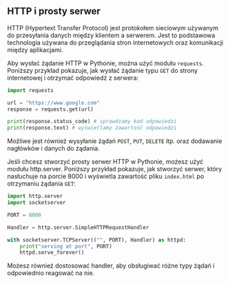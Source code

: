 
## HTTP i prosty serwer

HTTP (Hypertext Transfer Protocol) jest protokołem sieciowym używanym do przesyłania danych między klientem a serwerem. Jest to podstawowa technologia używana do przeglądania stron internetowych oraz komunikacji między aplikacjami.

Aby wysłać żądanie HTTP w Pythonie, można użyć modułu `requests`. Poniższy przykład pokazuje, jak wysłać żądanie typu `GET` do strony internetowej i otrzymać odpowiedź z serwera:

```python
import requests

url = "https://www.google.com"
response = requests.get(url)

print(response.status_code) # sprawdzamy kod odpowiedzi
print(response.text) # wyświetlamy zawartość odpowiedzi
```

Możliwe jest również wysyłanie żądań `POST`, `PUT`, `DELETE` itp. oraz dodawanie nagłówków i danych do żądania.

Jeśli chcesz stworzyć prosty serwer HTTP w Pythonie, możesz użyć modułu http.server. Poniższy przykład pokazuje, jak stworzyć serwer, który nasłuchuje na porcie 8000 i wyświetla zawartość pliku `index.html` po otrzymaniu żądania `GET`:

```python
import http.server
import socketserver

PORT = 8000

Handler = http.server.SimpleHTTPRequestHandler

with socketserver.TCPServer(("", PORT), Handler) as httpd:
    print("serving at port", PORT)
    httpd.serve_forever()
```

Możesz również dostosować handler, aby obsługiwać różne typy żądań i odpowiednio reagować na nie.